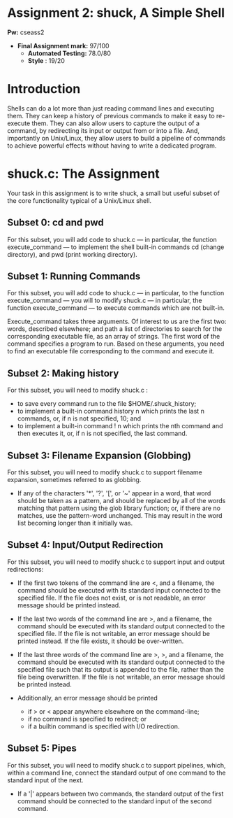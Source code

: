 # Assignment 2: shuck, A Simple Shell  
**Pw:** cseass2

- **Final Assignment mark:** 97/100
    - **Automated Testing:** 78.0/80
    - **Style** : 19/20

#  Introduction

Shells can do a lot more than just reading command lines and executing them. They can keep a history of previous commands to make it easy to re-execute them. They can also allow users to capture the output of a command, by redirecting its input or output from or into a file. And, importantly on Unix/Linux, they allow users to build a pipeline of commands to achieve powerful effects without having to write a dedicated program. 

# shuck.c: The Assignment

Your task in this assignment is to write shuck, a small but useful subset of the core functionality typical of a Unix/Linux shell.

## **Subset 0: cd and pwd** 
For this subset, you will add code to shuck.c — in particular, the function execute_command — to implement the shell built-in commands cd (change directory), and pwd (print working directory).

## **Subset 1: Running Commands** 
For this subset, you will add code to shuck.c — in particular, to the function execute_command — you will to modify shuck.c — in particular, the function execute_command — to execute commands which are not built-in.

Execute_command takes three arguments. Of interest to us are the first two: words, described elsewhere; and path a list of directories to search for the corresponding executable file, as an array of strings. The first word of the command specifies a program to run. Based on these arguments, you need to find an executable file corresponding to the command and execute it.

## **Subset 2: Making history** 
For this subset, you will need to modify shuck.c :
- to save every command run to the file $HOME/.shuck_history;
- to implement a built-in command history n which prints the last n commands, or, if n is not specified, 10; and
- to implement a built-in command ! n which prints the nth command and then executes it, or, if n is not specified, the last command.

## **Subset 3: Filename Expansion (Globbing)**
For this subset, you will need to modify shuck.c to support filename expansion, sometimes referred to as globbing.

- If any of the characters '*', '?', '[', or '~' appear in a word, that word should be taken as a pattern, and should be replaced by all of the words matching that pattern using the glob library function; or, if there are no matches, use the pattern-word unchanged. This may result in the word list becoming longer than it initially was.

## **Subset 4: Input/Output Redirection**

For this subset, you will need to modify shuck.c to support input and output redirections:

- If the first two tokens of the command line are <, and a filename, the command should be executed with its standard input connected to the specified file. If the file does not exist, or is not readable, an error message should be printed instead.

- If the last two words of the command line are >, and a filename, the command should be executed with its standard output connected to the specified file. If the file is not writable, an error message should be printed instead. If the file exists, it should be over-written.

- If the last three words of the command line are >, >, and a filename, the command should be executed with its standard output connected to the specified file such that its output is appended to the file, rather than the file being overwritten. If the file is not writable, an error message should be printed instead.

- Additionally, an error message should be printed
    - if > or < appear anywhere elsewhere on the command-line;
    - if no command is specified to redirect; or
    - if a builtin command is specified with I/O redirection.

## **Subset 5: Pipes**
For this subset, you will need to modify shuck.c to support pipelines, which, within a command line, connect the standard output of one command to the standard input of the next.

- If a '|' appears between two commands, the standard output of the first command should be connected to the standard input of the second command.
